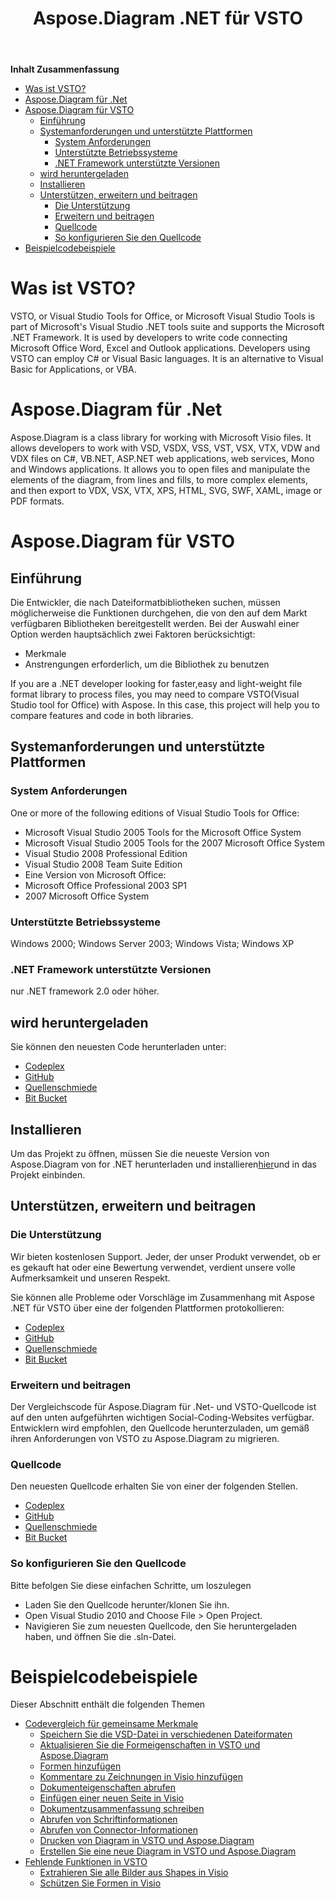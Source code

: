 ﻿---
title: Aspose.Diagram .NET für VSTO
type: docs
weight: 10
url: /de/net/aspose-diagram-net-for-vsto/
---
**Inhalt Zusammenfassung**

- [Was ist VSTO?](#Aspose.Diagram.NETforVSTO-WhatisVSTO?)
- [Aspose.Diagram für .Net](#Aspose.Diagram.NETforVSTO-Aspose.Diagramfor.Net)
- [Aspose.Diagram für VSTO](#Aspose.Diagram.NETforVSTO-Aspose.DiagramforVSTO) 
  - [Einführung](#Aspose.Diagram.NETforVSTO-Introduction)
  - [Systemanforderungen und unterstützte Plattformen](#Aspose.Diagram.NETforVSTO-SystemRequirementsandSupportedPlatforms) 
    - [System Anforderungen](#Aspose.Diagram.NETforVSTO-SystemRequirements)
    - [Unterstützte Betriebssysteme](#Aspose.Diagram.NETforVSTO-SupportedOperatingSystems)
    - [.NET Framework unterstützte Versionen](#Aspose.Diagram.NETforVSTO-.NETFrameworkversionssupported)
  - [wird heruntergeladen](#Aspose.Diagram.NETforVSTO-Downloading)
  - [Installieren](#Aspose.Diagram.NETforVSTO-Installing)
  - [Unterstützen, erweitern und beitragen](#Aspose.Diagram.NETforVSTO-Support,ExtendandContribute) 
    - [Die Unterstützung](#Aspose.Diagram.NETforVSTO-Support)
    - [Erweitern und beitragen](#Aspose.Diagram.NETforVSTO-ExtendandContribute)
    - [Quellcode](#Aspose.Diagram.NETforVSTO-SourceCode)
    - [So konfigurieren Sie den Quellcode](#Aspose.Diagram.NETforVSTO-Howtoconfigurethesourcecode)
- [Beispielcodebeispiele](#Aspose.Diagram.NETforVSTO-SampleCodeExamples)
# **Was ist VSTO?**
VSTO, or Visual Studio Tools for Office, or Microsoft Visual Studio Tools is part of Microsoft's Visual Studio .NET tools suite and supports the Microsoft .NET Framework. It is used by developers to write code connecting Microsoft Office Word, Excel and Outlook applications. Developers using VSTO can employ C# or Visual Basic languages. It is an alternative to Visual Basic for Applications, or VBA.
# **Aspose.Diagram für .Net**
Aspose.Diagram is a class library for working with Microsoft Visio files. It allows developers to work with VSD, VSDX, VSS, VST, VSX, VTX, VDW and VDX files on C#, VB.NET, ASP.NET web applications, web services, Mono and Windows applications. It allows you to open files and manipulate the elements of the diagram, from lines and fills, to more complex elements, and then export to VDX, VSX, VTX, XPS, HTML, SVG, SWF, XAML, image or PDF formats.
# **Aspose.Diagram für VSTO**
## **Einführung**
Die Entwickler, die nach Dateiformatbibliotheken suchen, müssen möglicherweise die Funktionen durchgehen, die von den auf dem Markt verfügbaren Bibliotheken bereitgestellt werden. Bei der Auswahl einer Option werden hauptsächlich zwei Faktoren berücksichtigt:

- Merkmale
- Anstrengungen erforderlich, um die Bibliothek zu benutzen

If you are a .NET developer looking for faster,easy and light-weight file format library to process files, you may need to compare VSTO(Visual Studio tool for Office) with Aspose. In this case, this project will help you to compare features and code in both libraries.
## **Systemanforderungen und unterstützte Plattformen**
### **System Anforderungen**
One or more of the following editions of Visual Studio Tools for Office:

- Microsoft Visual Studio 2005 Tools for the Microsoft Office System
- Microsoft Visual Studio 2005 Tools for the 2007 Microsoft Office System
- Visual Studio 2008 Professional Edition
- Visual Studio 2008 Team Suite Edition
- Eine Version von Microsoft Office:
- Microsoft Office Professional 2003 SP1
- 2007 Microsoft Office System
### **Unterstützte Betriebssysteme**
Windows 2000; Windows Server 2003; Windows Vista; Windows XP
### **.NET Framework unterstützte Versionen**
nur .NET framework 2.0 oder höher.
## **wird heruntergeladen**
Sie können den neuesten Code herunterladen unter:

- [Codeplex](http://goo.gl/spbIUb)
- [GitHub](http://goo.gl/vaB1lL)
- [Quellenschmiede](http://goo.gl/F4oLnp)
- [Bit Bucket](http://goo.gl/BzCiz1)
## **Installieren**
 Um das Projekt zu öffnen, müssen Sie die neueste Version von Aspose.Diagram von for .NET herunterladen und installieren[hier](http://www.aspose.com/.net/diagram-component.aspx)und in das Projekt einbinden.
## **Unterstützen, erweitern und beitragen**
### **Die Unterstützung**
Wir bieten kostenlosen Support. Jeder, der unser Produkt verwendet, ob er es gekauft hat oder eine Bewertung verwendet, verdient unsere volle Aufmerksamkeit und unseren Respekt.

Sie können alle Probleme oder Vorschläge im Zusammenhang mit Aspose .NET für VSTO über eine der folgenden Plattformen protokollieren:

- [Codeplex](http://goo.gl/U54yWo)
- [GitHub](http://goo.gl/tDjFqA)
- [Quellenschmiede](http://goo.gl/9CgWQu)
- [Bit Bucket](http://goo.gl/q7tEu9)
### **Erweitern und beitragen**
Der Vergleichscode für Aspose.Diagram für .Net- und VSTO-Quellcode ist auf den unten aufgeführten wichtigen Social-Coding-Websites verfügbar. Entwicklern wird empfohlen, den Quellcode herunterzuladen, um gemäß ihren Anforderungen von VSTO zu Aspose.Diagram zu migrieren.
### **Quellcode**
Den neuesten Quellcode erhalten Sie von einer der folgenden Stellen.

- [Codeplex](https://goo.gl/FuhcdD)
- [GitHub](https://goo.gl/JA8x5M)
- [Quellenschmiede](https://goo.gl/XbE5rO)
- [Bit Bucket](https://goo.gl/XBqAzx)
### **So konfigurieren Sie den Quellcode**
Bitte befolgen Sie diese einfachen Schritte, um loszulegen

- Laden Sie den Quellcode herunter/klonen Sie ihn.
- Open Visual Studio 2010 and Choose File > Open Project.
- Navigieren Sie zum neuesten Quellcode, den Sie heruntergeladen haben, und öffnen Sie die .sln-Datei.
# **Beispielcodebeispiele**
Dieser Abschnitt enthält die folgenden Themen

- [Codevergleich für gemeinsame Merkmale](/diagram/de/net/code-comparison-for-common-features/)
  - [Speichern Sie die VSD-Datei in verschiedenen Dateiformaten](/diagram/de/net/save-vsd-file-to-different-file-formats/)
  - [Aktualisieren Sie die Formeigenschaften in VSTO und Aspose.Diagram](/diagram/de/net/update-shape-properties-in-vsto-and-aspose-diagram/)
  - [Formen hinzufügen](/diagram/de/net/add-shapes/)
  - [Kommentare zu Zeichnungen in Visio hinzufügen](/diagram/de/net/add-comments-to-drawings-in-visio/)
  - [Dokumenteigenschaften abrufen](/diagram/de/net/get-document-properties/)
  - [Einfügen einer neuen Seite in Visio](/diagram/de/net/inserting-a-new-page-in-visio/)
  - [Dokumentzusammenfassung schreiben](/diagram/de/net/writing-document-summary/)
  - [Abrufen von Schriftinformationen](/diagram/de/net/retrieving-font-information/)
  - [Abrufen von Connector-Informationen](/diagram/de/net/retrieving-connector-information/)
  - [Drucken von Diagram in VSTO und Aspose.Diagram](/diagram/de/net/printing-a-diagram-in-vsto-and-aspose-diagram/)
  - [Erstellen Sie eine neue Diagram in VSTO und Aspose.Diagram](/diagram/de/net/create-a-new-diagram-in-vsto-and-aspose-diagram/)
- [Fehlende Funktionen in VSTO](/diagram/de/net/missing-features-in-vsto/)
  - [Extrahieren Sie alle Bilder aus Shapes in Visio](/diagram/de/net/extract-all-images-from-shapes-in-visio/)
  - [Schützen Sie Formen in Visio](/diagram/de/net/protect-shapes-in-visio/)
